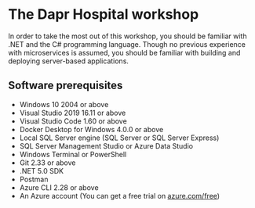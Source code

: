 # The Dapr Hospital workshop

In order to take the most out of this workshop, you should be familiar with .NET and the C# programming language.  Though no previous experience with microservices is assumed, you should be familiar with building and deploying server-based applications.

## Software prerequisites
* Windows 10 2004 or above
* Visual Studio 2019 16.11 or above
* Visual Studio Code 1.60 or above
* Docker Desktop for Windows 4.0.0 or above
* Local SQL Server engine (SQL Server or SQL Server Express)
* SQL Server Management Studio or Azure Data Studio
* Windows Terminal or PowerShell
* Git 2.33 or above
* .NET 5.0 SDK
* Postman
* Azure CLI 2.28 or above
* An Azure account (You can get a free trial on [azure.com/free](https://azure.com/free))